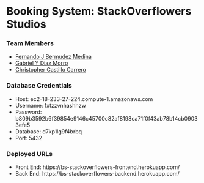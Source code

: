 # Booking System: StackOverflowers Studios
<h3> Team Members </h3> 
<ul> 
    <li> <a href="https://github.com/bermed28">Fernando J Bermudez Medina</a> </li>
    <li> <a href="https://github.com/gabrieldiazmorro">Gabriel Y Diaz Morro</a> </li>
    <li> <a href="https://github.com/chris36021">Christopher Castillo Carrero</a> </li>
</ul>

<h3> Database Credentials </h3> 
<ul> 
    <li> Host: ec2-18-233-27-224.compute-1.amazonaws.com </li>
    <li> Username: fxtzzvnhashhzw </li>
    <li> Password: b809b3592b6f39854e9146c45700c82af8198ca71f0f43ab78b14cb09033efe5 </li>
    <li> Database: d7kp1lg9f4brbq </li>
    <li> Port: 5432 </li>
</ul>

<h3> Deployed URLs </h3> 
<ul> 
    <li> Front End: https://bs-stackoverflowers-frontend.herokuapp.com/ </li>
    <li> Back End: https://bs-stackoverflowers-backend.herokuapp.com/ </li>
</ul>
